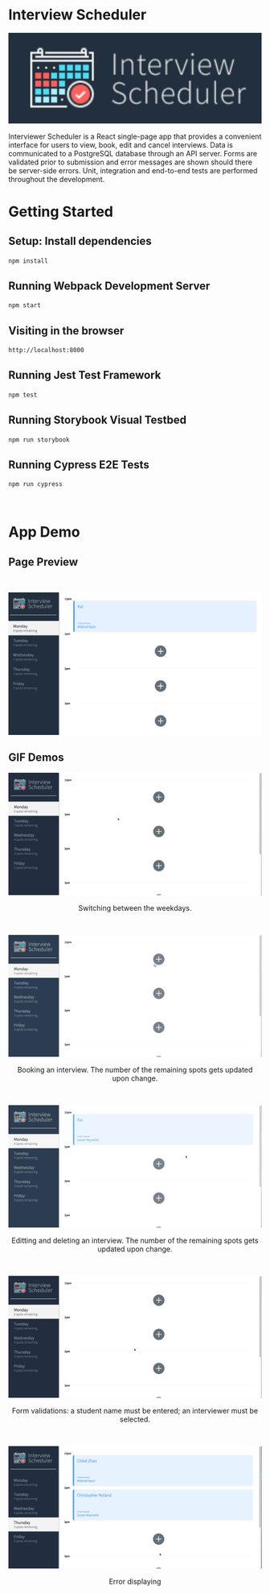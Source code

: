 # Interview Scheduler

!["logo"](https://github.com/Likai-L/scheduler/blob/master/docs/logo.png?raw=true)

Interviewer Scheduler is a React single-page app that provides a convenient interface for users to view, book, edit and cancel interviews. Data is communicated to a PostgreSQL database through an API server. Forms are validated prior to submission and error messages are shown should there be server-side errors. Unit, integration and end-to-end tests are performed throughout the development.

# Getting Started

## Setup: Install dependencies

```sh
npm install
```

## Running Webpack Development Server

```sh
npm start
```

## Visiting in the browser

```sh
http://localhost:8000
```

## Running Jest Test Framework

```sh
npm test
```

## Running Storybook Visual Testbed

```sh
npm run storybook
```

## Running Cypress E2E Tests

```sh
npm run cypress
```

<br/>

# App Demo

## Page Preview

<br/>

!["page-preview"](https://github.com/Likai-L/scheduler/blob/master/docs/screenshot.png?raw=true)

## GIF Demos

!["switch-days"](https://github.com/Likai-L/scheduler/blob/master/docs/switch-days.gif?raw=true)

<p align="center">Switching between the weekdays.</p>
<br>

!["book-interview"](https://github.com/Likai-L/scheduler/blob/master/docs/book.gif?raw=true)

<p align="center">Booking an interview. The number of the remaining spots gets updated upon change.</p>
<br>

!["edit-and-delete-interview"](https://github.com/Likai-L/scheduler/blob/master/docs/edit-and-delete.gif?raw=true)

<p align="center">Editting and deleting an interview. The number of the remaining spots gets updated upon change.</p>
<br>

!["form-validation"](https://github.com/Likai-L/scheduler/blob/master/docs/form-validation.gif?raw=true)

<p align="center">Form validations: a student name must be entered; an interviewer must be selected.</p>
<br>

!["error-display"](https://github.com/Likai-L/scheduler/blob/master/docs/errors.gif?raw=true)

<p align="center">Error displaying</p>
<br>

